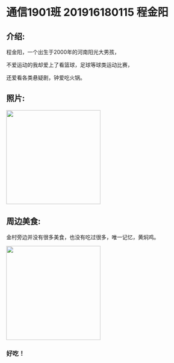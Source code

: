 <!DOCTYPE html>
<html lang="en">
<head>
    <meta charset="UTF-8">
    <meta name="viewport" content="width=device-width, initial-scale=1.0">
    <title>作业一</title>
</head>
<body>
    <h1>通信1901班 201916180115 程金阳</h1><p></p>
    <h2>介绍:</h2>
    <p>程金阳，一个出生于2000年的河南阳光大男孩，</p>
    <p>不爱运动的我却爱上了看篮球，足球等球类运动比赛，</p>  
    <p>还爱看各类悬疑剧，钟爱吃火锅。</p>  
    <h2>照片:</h2>
    <img src="" width="250">
    <h2>周边美食:</h2>
    <P>金村旁边并没有很多美食，也没有吃过很多，唯一记忆，黄焖鸡。</P>
    <img src="" width="250">
    <h3>好吃！</h3>
</body>
</html>
